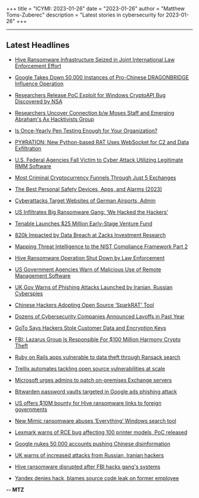 +++
title = "ICYMI: 2023-01-26"
date = "2023-01-26"
author = "Matthew Toms-Zuberec"
description = "Latest stories in cybersecurity for 2023-01-26"
+++

---------------------------------------------------------------------------
## Latest Headlines
- [Hive Ransomware Infrastructure Seized in Joint International Law Enforcement Effort](https://thehackernews.com/2023/01/hive-ransomware-infrastructure-seized.html)

- [Google Takes Down 50,000 Instances of Pro-Chinese DRAGONBRIDGE Influence Operation](https://thehackernews.com/2023/01/google-takes-down-50000-instances-of.html)

- [Researchers Release PoC Exploit for Windows CryptoAPI Bug Discovered by NSA](https://thehackernews.com/2023/01/researchers-release-poc-exploit-for.html)

- [Researchers Uncover Connection b/w Moses Staff and Emerging Abraham's Ax Hacktivists Group](https://thehackernews.com/2023/01/researchers-uncover-connection-bw-moses.html)

- [Is Once-Yearly Pen Testing Enough for Your Organization?](https://thehackernews.com/2023/01/is-once-yearly-pen-testing-enough-for.html)

- [PY#RATION: New Python-based RAT Uses WebSocket for C2 and Data Exfiltration](https://thehackernews.com/2023/01/pyration-new-python-based-rat-utilizes.html)

- [U.S. Federal Agencies Fall Victim to Cyber Attack Utilizing Legitimate RMM Software](https://thehackernews.com/2023/01/us-federal-agencies-fall-victim-to.html)

- [Most Criminal Cryptocurrency Funnels Through Just 5 Exchanges](https://www.wired.com/story/cryptocurrency-money-laundering-chainalysis-report/)

- [The Best Personal Safety Devices, Apps, and Alarms (2023)](https://www.wired.com/story/best-personal-safety-tech/)

- [Cyberattacks Target Websites of German Airports, Admin](https://www.securityweek.com/cyberattacks-target-websites-of-german-airports-admin/)

- [US Infiltrates Big Ransomware Gang: ‘We Hacked the Hackers’](https://www.securityweek.com/us-infiltrates-big-ransomware-gang-we-hacked-the-hackers/)

- [Tenable Launches $25 Million Early-Stage Venture Fund](https://www.securityweek.com/tenable-launches-25-million-early-stage-venture-fund/)

- [820k Impacted by Data Breach at Zacks Investment Research](https://www.securityweek.com/820k-impacted-by-data-breach-at-zacks-investment-research/)

- [Mapping Threat Intelligence to the NIST Compliance Framework Part 2](https://www.securityweek.com/mapping-threat-intelligence-to-the-nist-compliance-framework-part-2/)

- [Hive Ransomware Operation Shut Down by Law Enforcement](https://www.securityweek.com/hive-ransomware-operation-apparently-shut-down-by-law-enforcement/)

- [US Government Agencies Warn of Malicious Use of Remote Management Software](https://www.securityweek.com/us-government-agencies-warn-of-malicious-use-of-remote-management-software/)

- [UK Gov Warns of Phishing Attacks Launched by Iranian, Russian Cyberspies](https://www.securityweek.com/uk-gov-warns-of-phishing-attacks-launched-by-iranian-russian-cyberspies/)

- [Chinese Hackers Adopting Open Source ‘SparkRAT’ Tool](https://www.securityweek.com/chinese-hackers-adopting-open-source-sparkrat-tool/)

- [Dozens of Cybersecurity Companies Announced Layoffs in Past Year](https://www.securityweek.com/tens-of-cybersecurity-companies-announced-layoffs-in-past-year/)

- [GoTo Says Hackers Stole Customer Data and Encryption Keys](https://cybersecuritynews.com/goto-hackers-stole/)

- [FBI: Lazarus Group Is Responsible For $100 Million Harmony Crypto Theft](https://cybersecuritynews.com/fbi-confirms-lazarus-group/)

- [Ruby on Rails apps vulnerable to data theft through Ransack search](https://portswigger.net/daily-swig/ruby-on-rails-apps-vulnerable-to-data-theft-through-ransack-search)

- [Trellix automates tackling open source vulnerabilities at scale](https://portswigger.net/daily-swig/trellix-automates-tackling-open-source-vulnerabilities-at-scale)

- [Microsoft urges admins to patch on-premises Exchange servers](https://www.bleepingcomputer.com/news/security/microsoft-urges-admins-to-patch-on-premises-exchange-servers/)

- [Bitwarden password vaults targeted in Google ads phishing attack](https://www.bleepingcomputer.com/news/security/bitwarden-password-vaults-targeted-in-google-ads-phishing-attack/)

- [US offers $10M bounty for Hive ransomware links to foreign governments](https://www.bleepingcomputer.com/news/security/us-offers-10m-bounty-for-hive-ransomware-links-to-foreign-governments/)

- [New Mimic ransomware abuses ‘Everything’ Windows search tool](https://www.bleepingcomputer.com/news/security/new-mimic-ransomware-abuses-everything-windows-search-tool/)

- [Lexmark warns of RCE bug affecting 100 printer models, PoC released](https://www.bleepingcomputer.com/news/security/lexmark-warns-of-rce-bug-affecting-100-printer-models-poc-released/)

- [Google nukes 50,000 accounts pushing Chinese disinformation](https://www.bleepingcomputer.com/news/security/google-nukes-50-000-accounts-pushing-chinese-disinformation/)

- [UK warns of increased attacks from Russian, Iranian hackers](https://www.bleepingcomputer.com/news/security/uk-warns-of-increased-attacks-from-russian-iranian-hackers/)

- [Hive ransomware disrupted after FBI hacks gang's systems](https://www.bleepingcomputer.com/news/security/hive-ransomware-disrupted-after-fbi-hacks-gangs-systems/)

- [Yandex denies hack, blames source code leak on former employee](https://www.bleepingcomputer.com/news/security/yandex-denies-hack-blames-source-code-leak-on-former-employee/)

**-- MTZ**